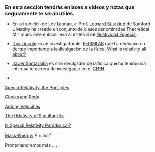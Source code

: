 ### En esta sección tendrás enlaces a videos y notas que seguramente te serán útiles.

* En la tradición de Lev Landau, el Prof. [Leonard Susskind](https://en.wikipedia.org/wiki/Leonard_Susskind) de Stanford Uiversity ha creado un conjunto de clases denominadas Theoretical Minimum. Este enlace lleva al material de [Relatividad Especial](https://www.youtube.com/playlist?list=PLD9DDFBDC338226CA).

* [Don Lincoln](https://en.wikipedia.org/wiki/Don_Lincoln) es un investigador del [FERMILAB](https://www.fnal.gov/) que ha dedicado un tiempo importante a la divulgación de la física. [What is relativity all about?](https://www.youtube.com/watch?v=CB1QFUCga0I&list=PLCfRa7MXBEspw_7ZSTVGCXpSswdpegQHX&index=7)


* [Javier Santaolalla](https://es.wikipedia.org/wiki/Javier_Santaolalla) es otro divulgador de la física que ha tenido una interesa te carrera de nvestigador en el [CERN](https://home.web.cern.ch/)
* 
[Special Relativity: the Principles](https://sites.pitt.edu/~jdnorton/teaching/HPS_0410/chapters/Special_relativity_principles/index.html)

[Clocks and Rods](https://sites.pitt.edu/~jdnorton/teaching/HPS_0410/chapters/Special_relativity_clocks_rods/index.html)

[Adding Velocities](https://sites.pitt.edu/~jdnorton/teaching/HPS_0410/chapters/Special_relativity_adding/index.html)

[The Relativity of Simultaneity](https://sites.pitt.edu/~jdnorton/teaching/HPS_0410/chapters/Special_relativity_rel_sim/index.html)

[Is Special Relativity Paradoxical?](https://sites.pitt.edu/~jdnorton/teaching/HPS_0410/chapters/Reciprocity/index.html)

[Mass-Energy:](https://sites.pitt.edu/~jdnorton/teaching/HPS_0410/chapters/E=mcsquared/index.html) $E=mc^2$ 

Pronto tendremos más ....


